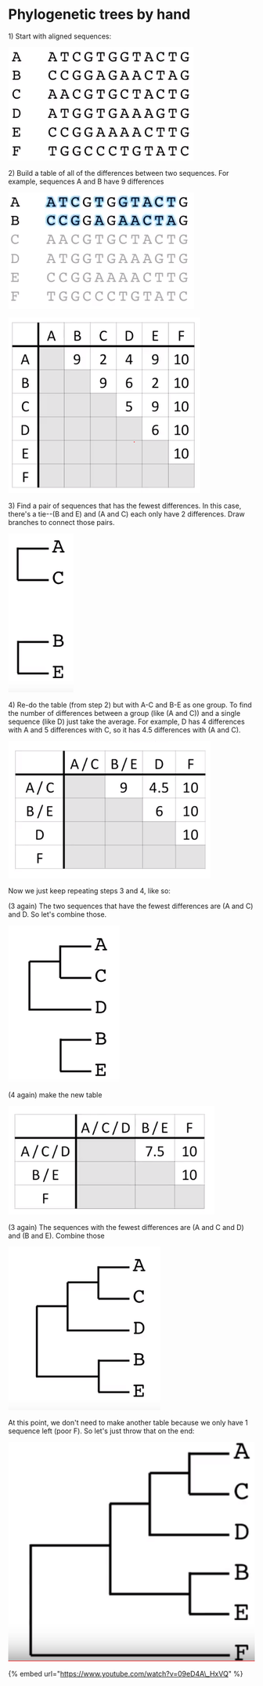 # Phylogenetic trees by hand

1\) Start with aligned sequences:

![Aligned sequences A-F](../../.gitbook/assets/image%20%284%29.png)

2\) Build a table of all of the differences between two sequences. For example, sequences A and B have 9 differences

![Just an example showing there are 9 differences between A and B](../../.gitbook/assets/image.png)

![The actual table we&apos;ve made of all the differences. Try it yourself!](../../.gitbook/assets/image%20%2815%29.png)

3\) Find a pair of sequences that has the fewest differences. In this case, there's a tie--\(B and E\) and \(A and C\) each only have 2 differences. Draw branches to connect those pairs.

![We connected \(A and C\) and \(B and E\)](../../.gitbook/assets/image%20%283%29.png)

4\) Re-do the table \(from step 2\) but with A-C and B-E as one group. To find the number of differences between a group \(like \(A and C\)\) and a single sequence \(like D\) just take the average. For example, D has 4 differences with A and 5 differences with C, so it has 4.5 differences with \(A and C\). 

![Our first table with combined sequences!](../../.gitbook/assets/image%20%2811%29.png)

Now we just keep repeating steps 3 and 4, like so:

\(3 again\) The two sequences that have the fewest differences are \(A and C\) and D. So let's combine those. 

![Making progress!](../../.gitbook/assets/image%20%281%29.png)

\(4 again\) make the new table

![More tables!](../../.gitbook/assets/image%20%288%29.png)

\(3 again\) The sequences with the fewest differences are \(A and C and D\) and \(B and E\). Combine those

![This is starting to look legit](../../.gitbook/assets/image%20%2814%29.png)

At this point, we don't need to make another table because we only have 1 sequence left \(poor F\). So let's just throw that on the end:

![That&apos;s our tree!](../../.gitbook/assets/image%20%2819%29.png)

{% embed url="https://www.youtube.com/watch?v=09eD4A\_HxVQ" %}



